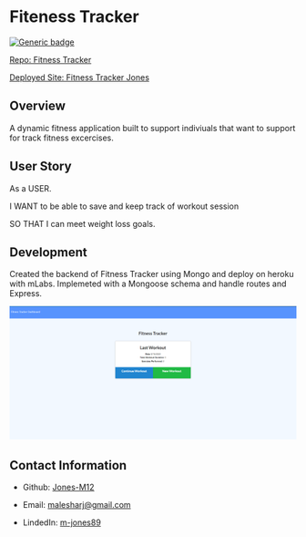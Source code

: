 # Fiteness Tracker

[![Generic badge](https://img.shields.io/badge/VERSION-1.1.0-GREEN.svg)](https://shields.io/)

[Repo: Fitness Tracker](https://github.com/Jones-M12/Fitness-Tracker)

[Deployed Site: Fitness Tracker Jones](https://fitness-tracker-jones.herokuapp.com/)


## Overview

A dynamic fitness application built to support indiviuals that want to support for track fitness excercises.

## User Story

As a USER.

I WANT to be able to save and keep track of workout session

SO THAT I can meet weight loss goals.

## Development 

Created the backend of Fitness Tracker using Mongo and deploy on heroku with mLabs. Implemeted with a Mongoose schema and handle routes and Express.

![Home](./public/images/fitnesstracker.png)


## Contact Information

* Github: [Jones-M12](https://github.com/Jones-M12) 

* Email: malesharj@gmail.com 

* LindedIn: [m-jones89](https://www.linkedin.com/in/m-jones89/)



